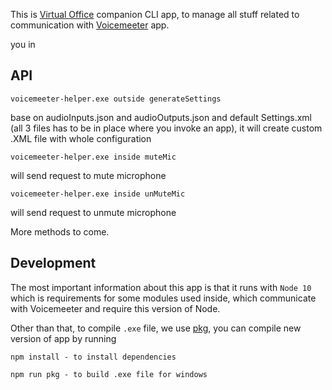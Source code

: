 This is [Virtual Office](https://github.com/ef-global/electron-poc) companion CLI app, to manage all stuff related to communication with [Voicemeeter](https://www.google.com/search?client=safari&rls=en&q=voicemeeter&ie=UTF-8&oe=UTF-8) app.

you in
## API
```
voicemeeter-helper.exe outside generateSettings
```
base on audioInputs.json and audioOutputs.json and default Settings.xml (all 3 files has to be in place where you invoke an app), it will create custom .XML file with whole configuration

```
voicemeeter-helper.exe inside muteMic
```
 will send request to mute microphone

```
voicemeeter-helper.exe inside unMuteMic
```
 will send request to unmute microphone
 

More methods to come.

## Development
The most important information about this app is that it runs with `Node 10` which is requirements for some modules used inside, which communicate with Voicemeeter and require this version of Node.

Other than that, to compile `.exe` file, we use [pkg](https://www.npmjs.com/package/pkg), you can compile new version of app by running

```
npm install - to install dependencies
```

```
npm run pkg - to build .exe file for windows
```
